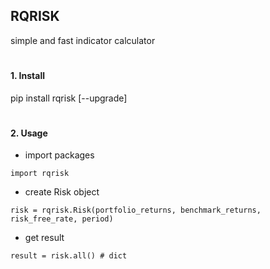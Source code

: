 ## RQRISK
simple and fast indicator calculator

#
#### 1. Install

pip install rqrisk [--upgrade]

#
#### 2. Usage

*  import packages

`
import rqrisk
`
* create Risk object

`
risk = rqrisk.Risk(portfolio_returns, benchmark_returns, risk_free_rate, period)
`

* get result

`
result = risk.all() # dict
`

